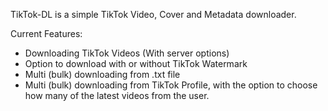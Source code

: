 TikTok-DL is a simple TikTok Video, Cover and Metadata downloader.

Current Features:
- Downloading TikTok Videos (With server options)
- Option to download with or without TikTok Watermark
- Multi (bulk) downloading from .txt file
- Multi (bulk) downloading from TikTok Profile, with the option to choose how many of the latest videos from the user.
